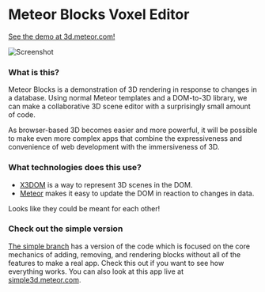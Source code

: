 Meteor Blocks Voxel Editor
=================

[See the demo at 3d.meteor.com!](http://3d.meteor.com/)

![Screenshot](http://i.imgur.com/H0i5X4i.png)

### What is this?
Meteor Blocks is a demonstration of 3D rendering in response to changes in a database. Using normal Meteor templates and a DOM-to-3D library, we can make a collaborative 3D scene editor with a surprisingly small amount of code.

As browser-based 3D becomes easier and more powerful, it will be possible to make even more complex apps that combine the expressiveness and convenience of web development with the immersiveness of 3D.

### What technologies does this use?
- [X3DOM](http://www.x3dom.org/) is a way to represent 3D scenes in the DOM.
- [Meteor](http://meteor.com) makes it easy to update the DOM in reaction to changes in data.

Looks like they could be meant for each other!

### Check out the simple version
[The simple branch](https://github.com/stubailo/meteor-x3dom-demo/tree/simple) has a version of the code which is focused on the core mechanics of adding, removing, and rendering blocks without all of the features to make a real app. Check this out if you want to see how everything works. You can also look at this app live at [simple3d.meteor.com](http://simple3d.meteor.com).

